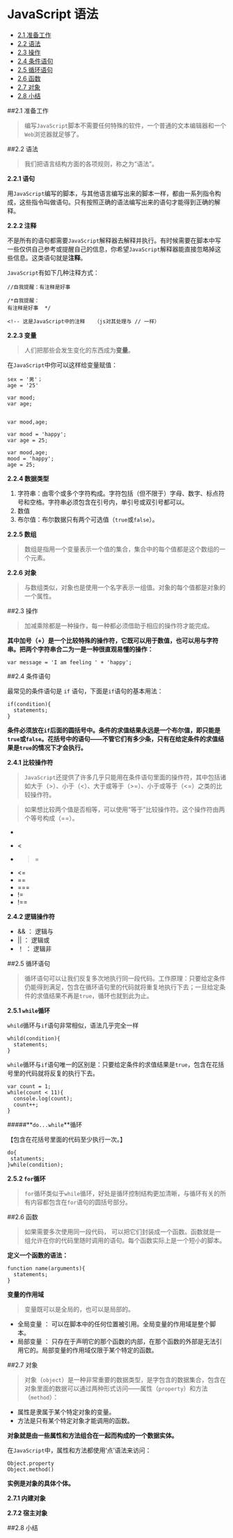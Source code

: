 # JavaScript 语法

- <a href="#no1">2.1 准备工作</a>
- <a href="#no2">2.2 语法</a>
- <a href="#no3">2.3 操作</a>
- <a href="#no4">2.4 条件语句</a>
- <a href="#no5">2.5 循环语句</a>
- <a href="#no6">2.6 函数</a>
- <a href="#no7">2.7 对象</a>
- <a href="#no8">2.8 小结</a>

##<a name="no1">2.1 准备工作</a>

> 编写`JavaScript`脚本不需要任何特殊的软件，一个普通的文本编辑器和一个`Web`浏览器就足够了。

##<a name="no2">2.2 语法</a>

> 我们把语言结构方面的各项规则，称之为“语法”。

**2.2.1 语句**

用`JavaScript`编写的脚本，与其他语言编写出来的脚本一样，都由一系列指令构成，这些指令叫做语句。只有按照正确的语法编写出来的语句才能得到正确的解释。

**2.2.2 注释**

不是所有的语句都需要`JavaScript`解释器去解释并执行。有时候需要在脚本中写一些仅供自己参考或提醒自己的信息，你希望`JavaScript`解释器能直接忽略掉这些信息。这类语句就是**注释**。

`JavaScript`有如下几种注释方式：

	//自我提醒：有注释是好事

	/*自我提醒：
	有注释是好事	*/

	<!-- 这是JavaScript中的注释   （js对其处理与 // 一样）

**2.2.3 变量**

> 人们把那些会发生变化的东西成为**变量**。

在`JavaScript`中你可以这样给变量赋值：
	
	sex = '男'；
	age = '25'

	var mood;
	var age;
	
	
	var mood,age;
	
	var mood = 'happy';
	var age = 25;
	
	var mood,age;
	mood = 'happy';
	age = 25;

**2.2.4 数据类型**

1. 字符串：由零个或多个字符构成。字符包括（但不限于）字母、数字、标点符号和空格。字符串必须包含在引号内，单引号或双引号都可以。
2. 数值
3. 布尔值：布尔数据只有两个可选值（`true`或`false`）。

**2.2.5 数组**

> 数组是指用一个变量表示一个值的集合，集合中的每个值都是这个数组的一个元素。

**2.2.6 对象**

> 与数组类似，对象也是使用一个名字表示一组值。对象的每个值都是对象的一个属性。

##<a name="no3">2.3 操作</a>

> 加减乘除都是一种操作，每一种都必须借助于相应的操作符才能完成。

**其中加号（+）是一个比较特殊的操作符，它既可以用于数值，也可以用与字符串。把两个字符串合二为一是一种很直观易懂的操作：**

	var message = 'I am feeling ' + 'happy';

##<a name="no4">2.4 条件语句</a>

最常见的条件语句是 `if` 语句，下面是`if`语句的基本用法：

	if(condition){
	  statements;
	}

**条件必须放在`if`后面的圆括号中。条件的求值结果永远是一个布尔值，即只能是`true`或`false`。花括号中的语句——不管它们有多少条，只有在给定条件的求值结果是`true`的情况下才会执行。**

**2.4.1 比较操作符**

> `JavaScript`还提供了许多几乎只能用在条件语句里面的操作符，其中包括诸如大于（>）、小于（<）、大于或等于（>=）、小于或等于（<=）之类的比较操作符。

>如果想比较两个值是否相等，可以使用“等于”比较操作符。这个操作符由两个等号构成（==）。
 
- >
- <
- >=
- <=
- ==
- ===
- !=
- !==

**2.4.2 逻辑操作符**

- && ： 逻辑与
- || ： 逻辑或
- ！ ： 逻辑非

##<a name="no5">2.5 循环语句</a>

> 循环语句可以让我们反复多次地执行同一段代码。工作原理：只要给定条件仍能得到满足，包含在循环语句里的代码就将重复地执行下去；一旦给定条件的求值结果不再是`true`，循环也就到此为止。

**2.5.1 `while`循环**

`whild`循环与`if`语句非常相似，语法几乎完全一样

	whild(condition){
	  statements;
	}
`while`循环与`if`语句唯一的区别是：只要给定条件的求值结果是`true`，包含在花括号里的代码就将反复的执行下去。

	var count = 1;
	while(count < 11){
	  console.log(count);
	  count++;
	}

#####**`do...while`**循环

【包含在花括号里面的代码至少执行一次。】

	do{
	 statuments;
	}while(condition);


**2.5.2 `for`循环**

> `for`循环类似于`while`循环，好处是循环控制结构更加清晰，与循环有关的所有内容都包含在`for`语句的圆括号部分。

##<a name="no6">2.6 函数</a>

> 如果需要多次使用同一段代码， 可以把它们封装成一个函数。函数就是一组允许在你的代码里随时调用的语句。每个函数实际上是一个短小的脚本。

**定义一个函数的语法：**

	function name(arguments){
	  statements;
	}

**变量的作用域**

> 变量既可以是全局的，也可以是局部的。

- 全局变量 ： 可以在脚本中的任何位置被引用。全局变量的作用域是整个脚本。
- 局部变量 ： 只存在于声明它的那个函数的内部，在那个函数的外部是无法引用它的。局部变量的作用域仅限于某个特定的函数。

##<a name="no7">2.7 对象</a>

> 对象（`object`）是一种非常重要的数据类型，是字包含的数据集合，包含在对象里面的数据可以通过两种形式访问——属性（`property`）和方法（`method`）：

- 属性是隶属于某个特定对象的变量。
- 方法是只有某个特定对象才能调用的函数。

**对象就是由一些属性和方法组合在一起而构成的一个数据实体。**

在`JavaScript`中，属性和方法都使用‘点’语法来访问：

	Object.property
	Object.method()

**实例是对象的具体个体。**



**2.7.1 内建对象**

**2.7.2 宿主对象**

##<a name="no8">2.8 小结</a>
